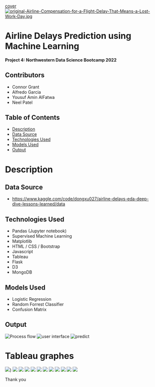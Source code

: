 [cover](static/assets/cover.png)
[![original-Airline-Compensation-for-a-Flight-Delay-That-Means-a-Lost-Work-Day.jpg](https://i.postimg.cc/Y9r46MSG/original-Airline-Compensation-for-a-Flight-Delay-That-Means-a-Lost-Work-Day.jpg)](https://postimg.cc/v1KHMRfb)
# Airline Delays Prediction using Machine Learning 
#### Project 4: Northwestern Data Science Bootcamp 2022
## Contributors
  - Connor Grant
  - Alfredo Garcia
  - Yousuf Amin AlFatwa
  - Neel Patel

## Table of Contents
  - [Description](#description)
  - [Data Source](#data-source)
  - [Technologies Used](#technologies-used)
  - [Models Used](#models-used)
  - [Output](#output)

# Description 

## Data Source 
  - https://www.kaggle.com/code/dongxu027/airline-delays-eda-deep-dive-lessons-learned/data

## Technologies Used 
  - Pandas (Jupyter notebook)
  - Supervised Machine Learning
  - Matplotlib
  - HTML / CSS / Bootstrap
  - Javascript
  - Tableau
  - Flask
  - D3
  - MongoDB
  

## Models Used
  - Logistic Regression
  - Random Forrest Classifier
  - Confusion Matrix

## Output 
![Process flow](static/assets/project4_proccess_flow.png)
![user interface](static/assets/uib4.png)
![predict ](static/assets/Ui.png)


# Tableau graphes 

![](static/assets/1.JPG))
![](static/assets/2.JPG)
![](static/assets/3.JPG)
![](static/assets/4.JPG)
![](static/assets/5.JPG)
![](static/assets/6.JPG)
![](static/assets/7.JPG)
![](static/assets/8.JPG)
![](static/assets/9.JPG)
![](static/assets/13.JPG)
![](static/assets/11.JPG)
![](static/assets/12.JPG)



Thank you